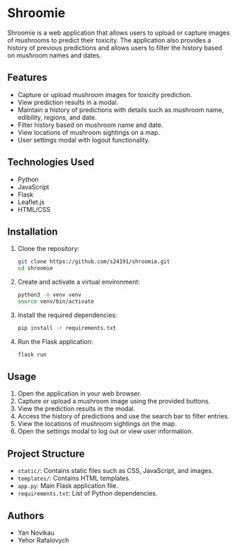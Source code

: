 # Shroomie

Shroomie is a web application that allows users to upload or capture images of mushrooms to predict their toxicity. The application also provides a history of previous predictions and allows users to filter the history based on mushroom names and dates.

## Features

- Capture or upload mushroom images for toxicity prediction.
- View prediction results in a modal.
- Maintain a history of predictions with details such as mushroom name, edibility, regions, and date.
- Filter history based on mushroom name and date.
- View locations of mushroom sightings on a map.
- User settings modal with logout functionality.

## Technologies Used

- Python
- JavaScript
- Flask
- Leaflet.js
- HTML/CSS

## Installation

1. Clone the repository:
    ```bash
    git clone https://github.com/s24191/shroomie.git
    cd shroomie
    ```

2. Create and activate a virtual environment:
    ```bash
    python3 -m venv venv
    source venv/bin/activate
    ```

3. Install the required dependencies:
    ```bash
    pip install -r requirements.txt
    ```

4. Run the Flask application:
    ```bash
    flask run
    ```

## Usage

1. Open the application in your web browser.
2. Capture or upload a mushroom image using the provided buttons.
3. View the prediction results in the modal.
4. Access the history of predictions and use the search bar to filter entries.
5. View the locations of mushroom sightings on the map.
6. Open the settings modal to log out or view user information.

## Project Structure

- `static/`: Contains static files such as CSS, JavaScript, and images.
- `templates/`: Contains HTML templates.
- `app.py`: Main Flask application file.
- `requirements.txt`: List of Python dependencies.

## Authors

- Yan Novikau
- Yehor Rafalovych
